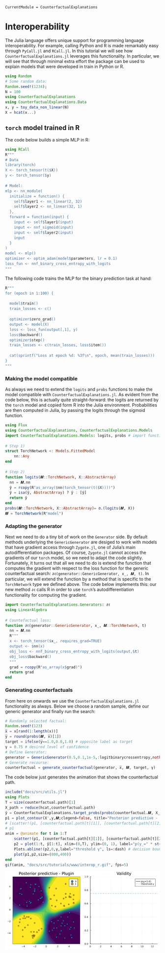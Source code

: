 ``` @meta
CurrentModule = CounterfactualExplanations 
```

# Interoperability

The Julia language offers unique support for programming language interoperability. For example, calling Python and R is made remarkably easy through `PyCall.jl` and `RCall.jl`. In this tutorial we will see how `CounterfactualExplanations.jl` leverages this functionality. In particular, we will see that through minimal extra effort the package can be used to explain models that were developed in train in Python or R.

``` julia
using Random
# Some random data:
Random.seed!(1234);
N = 100
using CounterfactualExplanations
using CounterfactualExplanations.Data
x, y = toy_data_non_linear(N)
X = hcat(x...)
```

## `torch` model trained in R

The code below builds a simple MLP in R:

``` julia
using RCall
R"""
# Data
library(torch)
X <- torch_tensor(t($X))
y <- torch_tensor($y)

# Model:
mlp <- nn_module(
  initialize = function() {
    self$layer1 <- nn_linear(2, 32)
    self$layer2 <- nn_linear(32, 1)
  },
  forward = function(input) {
    input <- self$layer1(input)
    input <- nnf_sigmoid(input)
    input <- self$layer2(input)
    input
  }
)
model <- mlp()
optimizer <- optim_adam(model$parameters, lr = 0.1)
loss_fun <- nnf_binary_cross_entropy_with_logits
"""
```

The following code trains the MLP for the binary prediction task at hand:

``` julia
R"""
for (epoch in 1:100) {

  model$train()
  train_losses <- c()  

  optimizer$zero_grad()
  output <- model(X)
  loss <- loss_fun(output[,1], y)
  loss$backward()
  optimizer$step()
  train_losses <- c(train_losses, loss$item())
  
  cat(sprintf("Loss at epoch %d: %3f\n", epoch, mean(train_losses)))
}
"""
```

### Making the model compatible

As always we need to extend the `logits` and `probs` functions to make the model compatible with `CounterfactualExplanations.jl`. As evident from the code below, this is actually quite straight-forward: the logits are returned by the `torch` model and copied form R into the Julia environment. Probabilities are then computed in Julia, by passing the logits through the sigmoid function.

``` julia
using Flux
using CounterfactualExplanations, CounterfactualExplanations.Models
import CounterfactualExplanations.Models: logits, probs # import functions in order to extend

# Step 1)
struct TorchNetwork <: Models.FittedModel
    nn::Any
end

# Step 2)
function logits(𝑴::TorchNetwork, X::AbstractArray)
  nn = 𝑴.nn
  ŷ = rcopy(R"as_array($nn(torch_tensor(t($X))))")
  ŷ = isa(ŷ, AbstractArray) ? ŷ : [ŷ]
  return ŷ
end
probs(𝑴::TorchNetwork, X::AbstractArray)= σ.(logits(𝑴, X))
𝑴 = TorchNetwork(R"model")
```

### Adapting the generator

Next we need to do a tiny bit of work on the `Generator` side. By default methods underlying the `GenericGenerator` are desiged to work with models that have gradient access through `Zygote.jl`, one of Julia’s main autodifferentiation packages. Of course, `Zygote.jl` cannot access the gradients of our `torch` model, so we need to adapt the code slightly. Fortunately, it turns out that all we need to do is extend the function that computes the gradient with respect to the loss function for the generic counterfactual search: `∂ℓ(generator::GenericGenerator, x̲, 𝑴, t)`. In particular, we will extend the function by a method that is specific to the `TorchNetwork` type we defined above. The code below implements this: our new method `∂ℓ` calls R in order to use `torch`’s autodifferentiation functionality for computing the gradient.

``` julia
import CounterfactualExplanations.Generators: ∂ℓ
using LinearAlgebra

# Countefactual loss:
function ∂ℓ(generator::GenericGenerator, x̲, 𝑴::TorchNetwork, t) 
  nn = 𝑴.nn
  R"""
  x <- torch_tensor($x̲, requires_grad=TRUE)
  output <- $nn(x)
  obj_loss <- nnf_binary_cross_entropy_with_logits(output,$t)
  obj_loss$backward()
  """
  grad = rcopy(R"as_array(x$grad)")
  return grad
end
```

### Generating counterfactuals

From here on onwards we use the `CounterfactualExplanations.jl` functionality as always. Below we choose a random sample, define our generic generator and finally run the search:

``` julia
# Randomly selected factual:
Random.seed!(123)
x̅ = x[rand(1:length(x))]
y̅ = round(probs(𝑴, x̅)[1])
target = ifelse(y̅==1.0,0.0,1.0) # opposite label as target
γ = 0.75 # desired level of confidence
# Define Generator:
generator = GenericGenerator(0.5,0.1,1e-5,:logitbinarycrossentropy,nothing)
# Generate recourse:
counterfactual = generate_counterfactual(generator, x̅, 𝑴, target, γ)
```

The code below just generates the animation that shows the counterfactual path.

``` julia
include("docs/src/utils.jl")
using Plots
T = size(counterfactual.path)[1]
X_path = reduce(hcat,counterfactual.path)
ŷ = CounterfactualExplanations.target_probs(probs(counterfactual.𝑴, X_path)',target)
p1 = plot_contour(X',y,𝑴;clegend=false, title="Posterior predictive - Plugin")
# [scatter!(p1, [counterfactual.path[t][1]], [counterfactual.path[t][2]], ms=5, color=Int(y̅), label="") for t in 1:T]
# p1
anim = @animate for t in 1:T
    scatter!(p1, [counterfactual.path[t][1]], [counterfactual.path[t][2]], ms=5, color=Int(y̅), label="")
    p2 = plot(1:t, ŷ[1:t], xlim=(0,T), ylim=(0, 1), label="p(y̲=" * string(target) * ")", title="Validity", lc=:black)
    Plots.abline!(p2,0,γ,label="threshold γ", ls=:dash) # decision boundary
    plot(p1,p2,size=(800,400))
end
gif(anim, "docs/src/tutorials/www/interop_r.gif", fps=5)
```

![](www/interop_r.gif)
